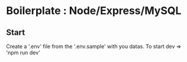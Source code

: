 # Boilerplate : Node/Express/MySQL

## Start

Create a '.env' file from the '.env.sample' with you datas.
To start dev => 'npm run dev'

